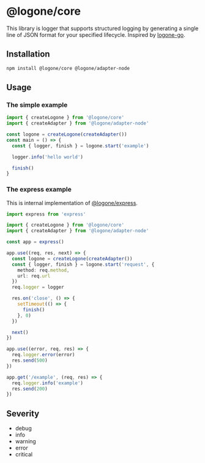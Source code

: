 # @logone/core

This library is logger that supports structured logging by generating a single line of JSON format for your specified lifecycle.
Inspired by [logone-go](https://github.com/hixi-hyi/logone-go).

## Installation

```sh
npm install @logone/core @logone/adapter-node
```

## Usage

### The simple example

```typescript
import { createLogone } from '@logone/core'
import { createAdapter } from '@logone/adapter-node'

const logone = createLogone(createAdapter())
const main = () => {
  const { logger, finish } = logone.start('example')

  logger.info('hello world')

  finish()
}
```

### The express example

This is internal implementation of [@logone/express](../express/README.md).

```typescript
import express from 'express'

import { createLogone } from '@logone/core'
import { createAdapter } from '@logone/adapter-node'

const app = express()

app.use((req, res, next) => {
  const logone = createLogone(createAdapter())
  const { logger, finish } = logone.start('request', {
    method: req.method,
    url: req.url
  })
  req.logger = logger

  res.on('close', () => {
    setTimeout(() => {
      finish()
    }, 0)
  })

  next()
})

app.use((error, req, res) => {
  req.logger.error(error)
  res.send(500)
})

app.get('/example', (req, res) => {
  req.logger.info('example')
  res.send(200)
})
```

## Severity

- debug
- info
- warning
- error
- critical
